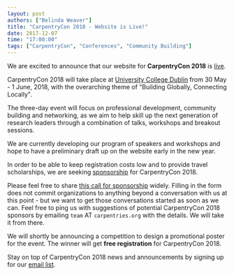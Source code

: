 ```yaml
---
layout: post
authors: ["Belinda Weaver"]
title: "CarpentryCon 2018 - Website is Live!"
date: 2017-12-07
time: "17:00:00"
tags: ["CarpentryCon", "Conferences", "Community Building"]
---
```


We are excited to announce that our website for **CarpentryCon 2018** is [live](http://www.carpentrycon.org/).

CarpentryCon 2018 will take place at [University College Dublin](http://www.ucd.ie/) from 30 May - 1 June, 2018, with the overarching theme 
of "Building Globally, Connecting Locally".

The three-day event will focus on professional development, community building and networking, as we aim to help 
skill up the next generation of research leaders through a combination of talks, workshops and breakout sessions. 

We are currently developing our program of speakers and workshops and hope to have a preliminary draft up on the website early in the new year.

In order to be able to keep registration costs low and to provide travel scholarships, we are seeking [sponsorship](http://www.carpentrycon.org/#portfolio) for CarpentryCon 2018.

Please feel free to share [this call for sponsorship](https://docs.google.com/forms/d/e/1FAIpQLSedlt68CXVmyVJ4DEI8P9nfAXhGYbTHA9YgFQYomXjzzZDJOg/viewform) widely.
Filling in the form does not commit organizations to anything beyond a conversation with us at this point - but we want to get those conversations started as soon as we can. Feel free
to ping us with suggestions of potential CarpentryCon 2018 sponsors by emailing `team` AT `carpentries.org` with the details. We will take it from there.

We will shortly be announcing a competition to design a promotional poster for the event. The winner will get **free registration** for CarpentryCon 2018. 

Stay on top of CarpentryCon 2018 news and announcements by signing up for our [email list](https://carpentries.us14.list-manage.com/subscribe?u=46d7513c798c6bd41e5f58f4a&id=8b4fabb707).

